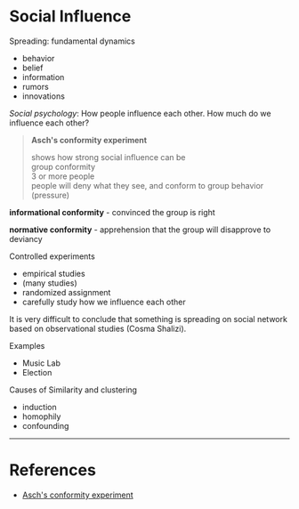 # Social Influence
Spreading: fundamental dynamics
- behavior
- belief
- information
- rumors
- innovations

*Social psychology*: How people influence each other. How much do we influence each other?

> **Asch's conformity experiment**<P>
> shows how strong social influence can be<br>
> group conformity<br>
> 3 or more people<br>
> people will deny what they see, and conform to group behavior (pressure)

**informational conformity** - convinced the group is right

**normative conformity** - apprehension that the group will disapprove to deviancy

Controlled experiments
- empirical studies
- (many studies)
- randomized assignment
- carefully study how we influence each other

It is very difficult to conclude that something is spreading on social network based on observational studies (Cosma Shalizi).

Examples
- Music Lab
- Election

Causes of Similarity and clustering
- induction
- homophily
- confounding


-----
# References
- [Asch's conformity experiment](https://en.wikipedia.org/wiki/Asch_conformity_experiments)
